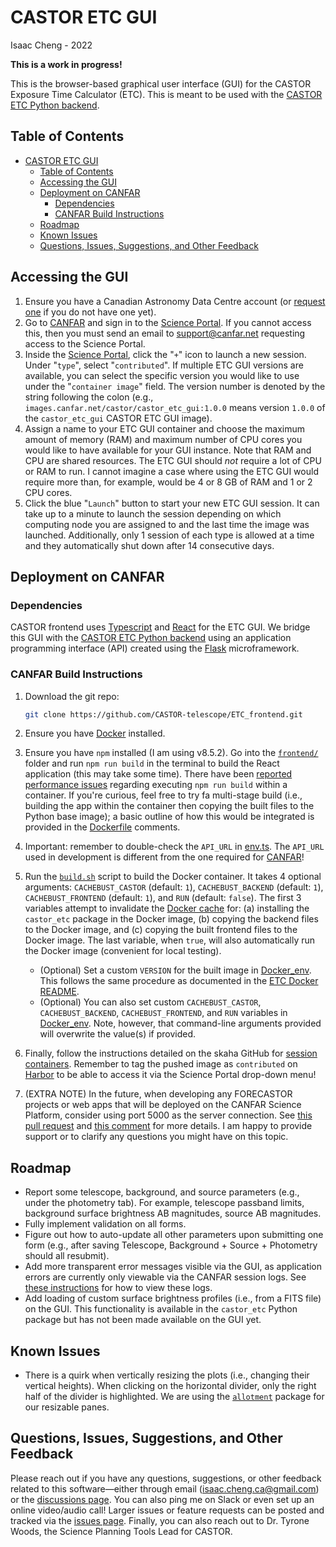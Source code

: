 # CASTOR ETC GUI

Isaac Cheng - 2022

**This is a work in progress!**

This is the browser-based graphical user interface (GUI) for the CASTOR Exposure Time
Calculator (ETC). This is meant to be used with the [CASTOR ETC Python
backend](https://github.com/CASTOR-telescope/ETC).

## Table of Contents

- [CASTOR ETC GUI](#castor-etc-gui)
  - [Table of Contents](#table-of-contents)
  - [Accessing the GUI](#accessing-the-gui)
  - [Deployment on CANFAR](#deployment-on-canfar)
    - [Dependencies](#dependencies)
    - [CANFAR Build Instructions](#canfar-build-instructions)
  - [Roadmap](#roadmap)
  - [Known Issues](#known-issues)
  - [Questions, Issues, Suggestions, and Other Feedback](#questions-issues-suggestions-and-other-feedback)

## Accessing the GUI

1. Ensure you have a Canadian Astronomy Data Centre account (or [request
   one](https://www.cadc-ccda.hia-iha.nrc-cnrc.gc.ca/en/auth/request.html) if you do not
   have one yet).
2. Go to [CANFAR](https://www.canfar.net/en/) and sign in to the [Science
   Portal](https://www.canfar.net/science-portal/). If you cannot access this, then you
   must send an email to [support@canfar.net](mailto:support@canfar.net) requesting access
   to the Science Portal.
3. Inside the [Science Portal](https://www.canfar.net/science-portal/), click the "`+`"
   icon to launch a new session. Under "`type`", select "`contributed`". If multiple ETC
   GUI versions are available, you can select the specific version you would like to use
   under the "`container image`" field. The version number is denoted by the string
   following the colon (e.g., `images.canfar.net/castor/castor_etc_gui:1.0.0` means
   version `1.0.0` of the `castor_etc_gui` CASTOR ETC GUI image).
4. Assign a name to your ETC GUI container and choose the maximum amount of memory (RAM)
   and maximum number of CPU cores you would like to have available for your GUI instance.
   Note that RAM and CPU are shared resources. The ETC GUI should _not_ require a lot of
   CPU or RAM to run. I cannot imagine a case where using the ETC GUI would require more
   than, for example, would be 4 or 8 GB of RAM and 1 or 2 CPU cores.
5. Click the blue "`Launch`" button to start your new ETC GUI session. It can take up to a
   minute to launch the session depending on which computing node you are assigned to and
   the last time the image was launched. Additionally, only 1 session of each type is
   allowed at a time and they automatically shut down after 14 consecutive days.

## Deployment on CANFAR

### Dependencies

CASTOR frontend uses [Typescript](https://www.typescriptlang.org/) and
[React](https://reactjs.org/) for the ETC GUI. We bridge this GUI with the [CASTOR ETC
Python backend](https://github.com/CASTOR-telescope/ETC) using an application programming
interface (API) created using the [Flask](https://flask.palletsprojects.com/en/2.1.x/)
microframework.

### CANFAR Build Instructions

1. Download the git repo:

   ```bash
   git clone https://github.com/CASTOR-telescope/ETC_frontend.git
   ```

2. Ensure you have [Docker](https://docs.docker.com/get-started/) installed.

3. Ensure you have `npm` installed (I am using v8.5.2). Go into the
   [`frontend/`](frontend/) folder and run `npm run build` in the terminal to build the
   React application (this may take some time). There have been [reported performance
   issues](https://github.com/npm/cli/issues/3208#issuecomment-966579441) regarding
   executing `npm run build` within a container. If you're curious, feel free to try fa
   multi-stage build (i.e., building the app within the container then copying the built
   files to the Python base image); a basic outline of how this would be integrated is
   provided in the [Dockerfile](docker/Dockerfile) comments.

4. Important: remember to double-check the `API_URL` in [env.ts](frontend/src/env.ts). The
   `API_URL` used in development is different from the one required for
   [CANFAR](https://www.canfar.net/en/)!

5. Run the [`build.sh`](docker/build.sh) script to build the Docker container. It takes 4
   optional arguments: `CACHEBUST_CASTOR` (default: `1`), `CACHEBUST_BACKEND` (default:
   `1`), `CACHEBUST_FRONTEND` (default: `1`), and `RUN` (default: `false`). The first 3
   variables attempt to invalidate the [Docker
   cache](https://docs.docker.com/develop/develop-images/dockerfile_best-practices/#leverage-build-cache)
   for: (a) installing the `castor_etc` package in the Docker image, (b) copying the
   backend files to the Docker image, and (c) copying the built frontend files to the
   Docker image. The last variable, when `true`, will also automatically run the Docker
   image (convenient for local testing).
   - (Optional) Set a custom `VERSION` for the built image in
     [Docker_env](docker/Docker_env). This follows the same procedure as documented in the
     [ETC Docker README](https://github.com/CASTOR-telescope/ETC/tree/master/docker).
   - (Optional) You can also set custom `CACHEBUST_CASTOR`, `CACHEBUST_BACKEND`,
     `CACHEBUST_FRONTEND`, and `RUN` variables in [Docker_env](docker/Docker_env). Note,
     however, that command-line arguments provided will overwrite the value(s) if
     provided.

6. Finally, follow the instructions detailed on the skaha GitHub for [session
   containers](https://github.com/opencadc/skaha/tree/master/containers#publishing-skaha-containers).
   Remember to tag the pushed image as `contributed` on
   [Harbor](https://images.canfar.net) to be able to access it via the Science Portal
   drop-down menu!

7. (EXTRA NOTE) In the future, when developing any FORECASTOR projects or web apps that
   will be deployed on the CANFAR Science Platform, consider using port 5000 as the server
   connection. See [this pull request](https://github.com/opencadc/skaha/pull/323) and
   [this comment](https://github.com/opencadc/skaha/pull/317#issuecomment-1110086152) for
   more details. I am happy to provide support or to clarify any questions you might have
   on this topic.

## Roadmap

- Report some telescope, background, and source parameters (e.g., under the photometry
  tab). For example, telescope passband limits, background surface brightness AB
  magnitudes, source AB magnitudes.
- Fully implement validation on all forms.
- Figure out how to auto-update all other parameters upon submitting one form (e.g., after
  saving Telescope, Background + Source + Photometry should all resubmit).
- Add more transparent error messages visible via the GUI, as application errors are
  currently only viewable via the CANFAR session logs. See [these
  instructions](https://github.com/CASTOR-telescope/ETC/blob/master/docker/how_to_view_session_logs.md)
  for how to view these logs.
- Add loading of custom surface brightness profiles (i.e., from a FITS file) on the GUI.
  This functionality is available in the `castor_etc` Python package but has not been made
  available on the GUI yet.

## Known Issues

- There is a quirk when vertically resizing the plots (i.e., changing their vertical
  heights). When clicking on the horizontal divider, only the right half of the divider is
  highlighted. We are using the [`allotment`](https://github.com/johnwalley/allotment)
  package for our resizable panes.

## Questions, Issues, Suggestions, and Other Feedback

Please reach out if you have any questions, suggestions, or other feedback related to this
software—either through email
([isaac.cheng.ca@gmail.com](mailto:isaac.cheng.ca@gmail.com)) or the [discussions
page](https://github.com/CASTOR-telescope/ETC_frontend/discussions). You can also ping me
on Slack or even set up an online video/audio call! Larger issues or feature requests can
be posted and tracked via the [issues
page](https://github.com/CASTOR-telescope/ETC_frontend/issues). Finally, you can also
reach out to Dr. Tyrone Woods, the Science Planning Tools Lead for CASTOR.
